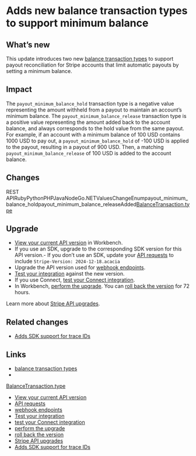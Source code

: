 # Adds new balance transaction types to support minimum balance

## What’s new

This update introduces two new [balance transaction
types](https://docs.stripe.com/reports/balance-transaction-types#balance_related)
to support payout reconciliation for Stripe accounts that limit automatic
payouts by setting a minimum balance.

## Impact

The `payout_minimum_balance_hold` transaction type is a negative value
representing the amount withheld from a payout to maintain an account’s minimum
balance. The `payout_minimum_balance_release` transaction type is a positive
value representing the amount added back to the account balance, and always
corresponds to the hold value from the same payout. For example, if an account
with a minimum balance of 100 USD contains 1000 USD to pay out, a
`payout_minimum_balance_hold` of -100 USD is applied to the payout, resulting in
a payout of 900 USD. Then, a matching `payout_minimum_balance_release` of 100
USD is added to the account balance.

## Changes

REST
APIRubyPythonPHPJavaNodeGo.NETValuesChangeEnumpayout_minimum_balance_holdpayout_minimum_balance_releaseAdded[BalanceTransaction.type](https://docs.stripe.com/api/balance_transactions/object#balance_transaction_object-type)
## Upgrade

- [View your current API
version](https://docs.stripe.com/upgrades#view-your-api-version-and-the-latest-available-upgrade-in-workbench)
in Workbench.
- If you use an SDK, upgrade to the corresponding SDK version for this API
version.- If you don’t use an SDK, update your [API
requests](https://docs.stripe.com/api/versioning) to include `Stripe-Version:
2024-12-18.acacia`
- Upgrade the API version used for [webhook
endpoints](https://docs.stripe.com/webhooks/versioning).
- [Test your integration](https://docs.stripe.com/testing) against the new
version.
- If you use Connect, [test your Connect
integration](https://docs.stripe.com/connect/testing).
- In Workbench, [perform the
upgrade](https://docs.stripe.com/upgrades#perform-the-upgrade). You can [roll
back the version](https://docs.stripe.com/upgrades#roll-back-your-api-version)
for 72 hours.

Learn more about [Stripe API upgrades](https://docs.stripe.com/upgrades).

## Related changes

- [Adds SDK support for trace
IDs](https://docs.stripe.com/changelog/acacia/2024-12-18/trace-id-sdk)

## Links

- [balance transaction
types](https://docs.stripe.com/reports/balance-transaction-types#balance_related)
-
[BalanceTransaction.type](https://docs.stripe.com/api/balance_transactions/object#balance_transaction_object-type)
- [View your current API
version](https://docs.stripe.com/upgrades#view-your-api-version-and-the-latest-available-upgrade-in-workbench)
- [API requests](https://docs.stripe.com/api/versioning)
- [webhook endpoints](https://docs.stripe.com/webhooks/versioning)
- [Test your integration](https://docs.stripe.com/testing)
- [test your Connect integration](https://docs.stripe.com/connect/testing)
- [perform the upgrade](https://docs.stripe.com/upgrades#perform-the-upgrade)
- [roll back the
version](https://docs.stripe.com/upgrades#roll-back-your-api-version)
- [Stripe API upgrades](https://docs.stripe.com/upgrades)
- [Adds SDK support for trace
IDs](https://docs.stripe.com/changelog/acacia/2024-12-18/trace-id-sdk)